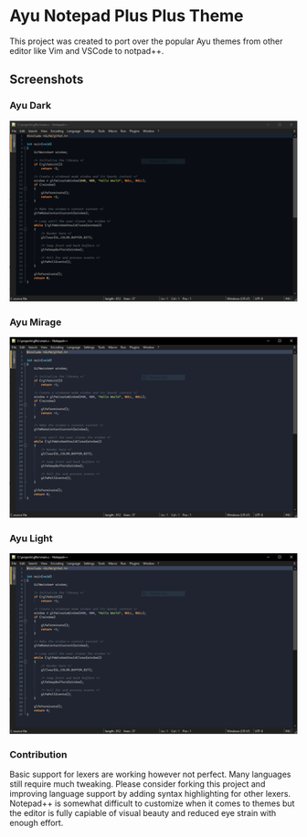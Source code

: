 # Ayu Notepad Plus Plus Theme

This project was created to port over the popular Ayu themes from other editor like Vim and VSCode to notpad++.

## Screenshots

### Ayu Dark
![Ayu Dark](https://github.com/wburton95/Ayu_Theme_Notepad-Plus-Plus/blob/main/screens/dark.PNG)
### Ayu Mirage
![Ayu Mirage](https://github.com/wburton95/Ayu_Theme_Notepad-Plus-Plus/blob/main/screens/mirage.PNG)
### Ayu Light
![Ayu Light](https://github.com/wburton95/Ayu_Theme_Notepad-Plus-Plus/blob/main/screens/mirage.PNG)

### Contribution

Basic support for lexers are working however not perfect. Many languages still require much tweaking. Please consider forking this project and improving language support by adding syntax highlighting for other lexers. Notepad++ is somewhat difficult to customize when it comes to themes but the editor is fully capiable of visual beauty and reduced eye strain with enough effort.
